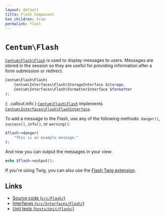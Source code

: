 ```yaml
---
layout: default
title: Flash Component
has_children: true
permalink: flash
---
```




# `Centum\Flash`

[`Centum\Flash\Flash`](https://github.com/SidRoberts/centum/blob/main/src/Flash/Flash.php) is used to display messages to users.
Messages are stored in the session so they are useful for providing information after a form submission or redirect.

```php
Centum\Flash\Flash(
    Centum\Interfaces\Flash\StorageInterface $storage,
    Centum\Interfaces\Flash\FormatterInterface $formatter
);
```

{: .callout.info }
[`Centum\Flash\Flash`](https://github.com/SidRoberts/centum/blob/main/src/Flash/Flash.php) implements [`Centum\Interfaces\Flash\FlashInterface`](https://github.com/SidRoberts/centum/blob/main/src/Interfaces/Flash/FlashInterface.php).

To add a message to the Flash, use any of the following methods:
`danger()`, `success()`, `info()`, or `warning()`:

```php
$flash->danger(
    "This is an example message."
);
```

And now you can output the messages in your view:

```php
echo $flash->output();
```

If you're using Twig, you can also use the [Flash Twig extension](../twig/flash.md).



## Links

- [Source code (`src/Flash/`)](https://github.com/SidRoberts/centum/blob/main/src/Flash/)
- [Interfaces (`src/Interfaces/Flash/`)](https://github.com/SidRoberts/centum/blob/main/src/Interfaces/Flash/)
- [Unit tests (`tests/Unit/Flash/`)](https://github.com/SidRoberts/centum/blob/main/tests/Unit/Flash/)
